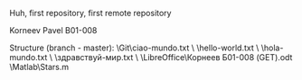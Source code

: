 ﻿Huh, first repository, first remote repository

Korneev Pavel B01-008


Structure (branch - master):
\Git\ciao-mundo.txt
 \   \hello-world.txt
  \   \hola-mundo.txt
   \   \здравствуй-мир.txt
    \ 
     \LibreOffice\Корнеев Б01-008 (GET).odt
      \Matlab\Stars.m
